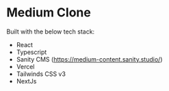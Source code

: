 # Medium Clone

Built with the below tech stack:

- React
- Typescript
- Sanity CMS (https://medium-content.sanity.studio/)
- Vercel
- Tailwinds CSS v3
- NextJs